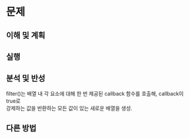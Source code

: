 # 문제
## 이해 및 계획
## 실행
## 분석 및 반성
filter()는 배열 내 각 요소에 대해 한 번 제공된 callback 함수를 호출해, callback이 true로  
강제하는 값을 반환하는 모든 값이 있는 새로운 배열을 생성.  

## 다른 방법